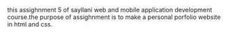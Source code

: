 this assighnment 5 of sayllani web and mobile application development course.the purpose of assighnment is to make a personal porfolio website in html and css.
